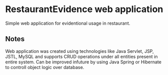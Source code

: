 # RestaurantEvidence web application
Simple web application for evidentional usage in restaurant.

## Notes
Web application was created using technologies like Java Servlet, JSP, JSTL, MySQL and supports CRUD operations under all entities present in entire system. Can be improved infuture by using Java Spring or Hibernate to controll object logic over database.

